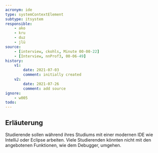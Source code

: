 ```yaml
---
acronym: ide
type: systemContextElement
subtype: itsystem
responsible:
    - ako
    - kru
    - duz
    - jlü
source:
    - [interview, ckohls, Minute 00-00-22] 
    - [Interview, nnProf3, 00-06-49]
history:
    v1:
        date: 2021-07-03
        comment: initially created
    v2:
        date: 2021-07-26
        comment: add source
ignore:
    - w005
todo:
---
```


## Erläuterung

Studierende sollen während ihres Studiums mit einer modernen IDE wie IntelliJ oder Eclipse arbeiten.
Viele Studierenden könnten nicht mit den angebotenen Funktionen, wie dem Debugger, umgehen.
